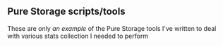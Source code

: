 ## Pure Storage scripts/tools

These are only _an example_ of the Pure Storage tools I've written to deal with various stats collection I needed to perform

